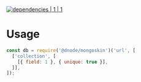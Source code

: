 [![dependencies | 1 | 1](https://img.shields.io/badge/dependencies-1%20|%201-blue.svg)](DEPENDENCIES.md)

# Usage

```javascript
const db = require('@dnode/mongoskin')('url', [
  ['collection', [
    [{ field: 1 }, { unique: true }],
  ]],
]);
```
